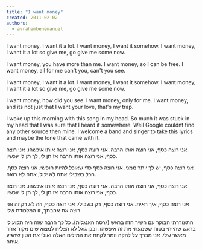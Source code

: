 ```yaml
---
title: "I want money"
created: 2011-02-02
authors: 
  - avrahambenemanuel
---
```


I want money, I want it a lot.
I want money,‏ I want it somehow.
I want money, I want it a lot
     so give me, go give me some now.

I want money, you have more than me.
I want money, so I can be free.
I want money, all for me
     can't you, can't you see.

I want money, I want it a lot.
I want money,‏ I want it somehow.
I want money, I want it a lot
     so give me, go give me some now.
     
I want money, how did you see.
I want money, only for me.
I want money, and its not just that
   I want your love, that's my trap.

I woke up this morning with this song in my head. So much it was stuck in my head that I was sure that I heard it somewhere. Well Google couldnt find any other source then mine. I welcome a band and singer to take this lyrics and maybe the tone that came with it.

אני רוצה כסף, אני רוצה אותו הרבה.
אני רוצה כסף, אני רוצה אותו איכשהו.
אני רוצה כסף, אני רוצה אותו הרבה
      אז תן לי, לך תן לי עכשיו.

אני רוצה כסף, יש לך יותר ממני.
אני רוצה כסף כדי שאוכל להיות חופשי.
אני רוצה כסף, הכל בשבילי
      אתה לא יכול, אתה לא רואה.

אני רוצה כסף, אני רוצה אותו הרבה.
אני רוצה כסף, אני רוצה אותו איכשהו.
אני רוצה כסף, אני רוצה אותו הרבה
      אז תן לי, לך תן לי עכשיו.
     
אני רוצה כסף, איך ראית.
אני רוצה כסף, רק בשבילי.
אני רוצה כסף, וזה לא רק זה
    אני רוצה את אהבתך, זו המלכודת שלי.

התעוררתי הבוקר עם השיר הזה בראש (גרסה האנגלית). כל כך הרבה שזה היה תקוע לי בראש שהייתי בטוח ששמעתי את זה איפשהו. ובכן גוגל לא הצליח למצוא שום מקור אחר מאשר שלי. אני מברך על להקה וזמר לקחת את המילים האלה ואולי את הטון שהגיע איתה.